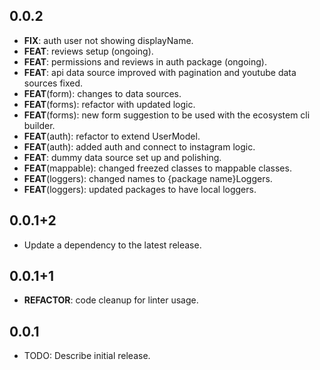 ## 0.0.2

 - **FIX**: auth user not showing displayName.
 - **FEAT**: reviews setup (ongoing).
 - **FEAT**: permissions and reviews in auth package (ongoing).
 - **FEAT**: api data source improved with pagination and youtube data sources fixed.
 - **FEAT**(form): changes to data sources.
 - **FEAT**(forms): refactor with updated logic.
 - **FEAT**(forms): new form suggestion to be used with the ecosystem cli builder.
 - **FEAT**(auth): refactor to extend UserModel.
 - **FEAT**(auth): added auth and connect to instagram logic.
 - **FEAT**: dummy data source set up and polishing.
 - **FEAT**(mappable): changed freezed classes to mappable classes.
 - **FEAT**(loggers): changed names to {package name}Loggers.
 - **FEAT**(loggers): updated packages to have local loggers.

## 0.0.1+2

 - Update a dependency to the latest release.

## 0.0.1+1

 - **REFACTOR**: code cleanup for linter usage.

## 0.0.1

* TODO: Describe initial release.
